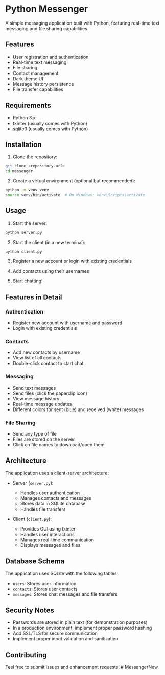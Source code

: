 # Python Messenger

A simple messaging application built with Python, featuring real-time text messaging and file sharing capabilities.

## Features

- User registration and authentication
- Real-time text messaging
- File sharing
- Contact management
- Dark theme UI
- Message history persistence
- File transfer capabilities

## Requirements

- Python 3.x
- tkinter (usually comes with Python)
- sqlite3 (usually comes with Python)

## Installation

1. Clone the repository:
```bash
git clone <repository-url>
cd messenger
```

2. Create a virtual environment (optional but recommended):
```bash
python -m venv venv
source venv/bin/activate  # On Windows: venv\Scripts\activate
```

## Usage

1. Start the server:
```bash
python server.py
```

2. Start the client (in a new terminal):
```bash
python client.py
```

3. Register a new account or login with existing credentials

4. Add contacts using their usernames

5. Start chatting!

## Features in Detail

### Authentication
- Register new account with username and password
- Login with existing credentials

### Contacts
- Add new contacts by username
- View list of all contacts
- Double-click contact to start chat

### Messaging
- Send text messages
- Send files (click the paperclip icon)
- View message history
- Real-time message updates
- Different colors for sent (blue) and received (white) messages

### File Sharing
- Send any type of file
- Files are stored on the server
- Click on file names to download/open them

## Architecture

The application uses a client-server architecture:

- Server (`server.py`):
  - Handles user authentication
  - Manages contacts and messages
  - Stores data in SQLite database
  - Handles file transfers

- Client (`client.py`):
  - Provides GUI using tkinter
  - Handles user interactions
  - Manages real-time communication
  - Displays messages and files

## Database Schema

The application uses SQLite with the following tables:

- `users`: Stores user information
- `contacts`: Stores user contacts
- `messages`: Stores chat messages and file transfers

## Security Notes

- Passwords are stored in plain text (for demonstration purposes)
- In a production environment, implement proper password hashing
- Add SSL/TLS for secure communication
- Implement proper input validation and sanitization

## Contributing

Feel free to submit issues and enhancement requests! #   M e s s a n g e r N e w  
 